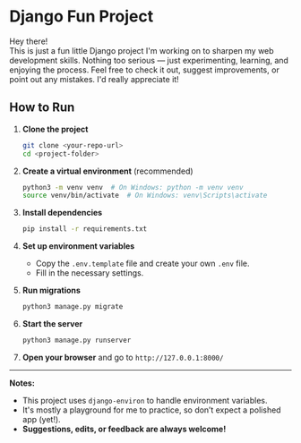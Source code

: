 
# Django Fun Project

Hey there!  
This is just a fun little Django project I'm working on to sharpen my web development skills. Nothing too serious — just experimenting, learning, and enjoying the process.
Feel free to check it out, suggest improvements, or point out any mistakes. I'd really appreciate it!

## How to Run

1. **Clone the project**  
   ```bash
   git clone <your-repo-url>
   cd <project-folder>
   ```

2. **Create a virtual environment** (recommended)  
   ```bash
   python3 -m venv venv  # On Windows: python -m venv venv
   source venv/bin/activate  # On Windows: venv\Scripts\activate
   ```

3. **Install dependencies**  
   ```bash
   pip install -r requirements.txt
   ```

4. **Set up environment variables**  
   - Copy the `.env.template` file and create your own `.env` file.
   - Fill in the necessary settings.

5. **Run migrations**  
   ```bash
   python3 manage.py migrate
   ```

6. **Start the server**  
   ```bash
   python3 manage.py runserver
   ```

7. **Open your browser** and go to `http://127.0.0.1:8000/`

---

**Notes:**  
- This project uses `django-environ` to handle environment variables.
- It's mostly a playground for me to practice, so don’t expect a polished app (yet!).
- **Suggestions, edits, or feedback are always welcome!**

